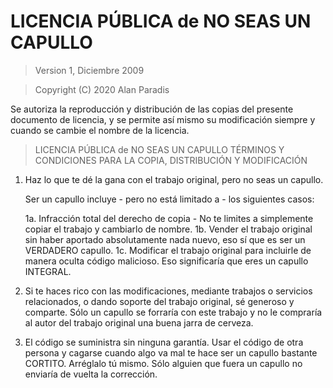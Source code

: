 # LICENCIA PÚBLICA de NO SEAS UN CAPULLO

> Version 1, Diciembre 2009

> Copyright (C) 2020 Alan Paradis

Se autoriza la reproducción y distribución de las copias del presente documento de licencia, y se permite así mismo su modificación siempre y cuando se cambie el nombre de la licencia.

> LICENCIA PÚBLICA de NO SEAS UN CAPULLO
> TÉRMINOS Y CONDICIONES PARA LA COPIA, DISTRIBUCIÓN Y MODIFICACIÓN

1. Haz lo que te dé la gana con el trabajo original, pero no seas un capullo.

	Ser un capullo incluye - pero no está limitado a - los siguientes casos:

	1a. Infracción total del derecho de copia - No te limites a simplemente copiar el trabajo y cambiarlo de nombre.
	1b. Vender el trabajo original sin haber aportado absolutamente nada nuevo, eso sí que es ser un VERDADERO capullo.
	1c. Modificar el trabajo original para incluirle de manera oculta código malicioso. Eso significaría que eres un capullo INTEGRAL.

2. Si te haces rico con las modificaciones, mediante trabajos o servicios relacionados, o dando soporte del trabajo original, sé generoso y comparte. Sólo un capullo se forraría con este trabajo y no le compraría al autor del trabajo original una buena jarra de cerveza.

3. El código se suministra sin ninguna garantía. Usar el código de otra persona y cagarse cuando algo va mal te hace ser un capullo bastante CORTITO. Arréglalo tú mismo. Sólo alguien que fuera un capullo no enviaría de vuelta la corrección.